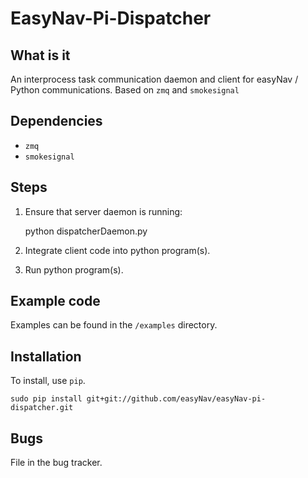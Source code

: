 EasyNav-Pi-Dispatcher
===========================

## What is it

An interprocess task communication daemon and client for easyNav / Python communications.  Based on `zmq` and `smokesignal`


## Dependencies

- `zmq`
- `smokesignal`


## Steps 

1. Ensure that server daemon is running:

	python dispatcherDaemon.py

2. Integrate client code into python program(s). 

3. Run python program(s).


## Example code

Examples can be found in the `/examples` directory.


## Installation

To install, use `pip`.

	sudo pip install git+git://github.com/easyNav/easyNav-pi-dispatcher.git



## Bugs

File in the bug tracker.

